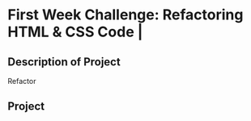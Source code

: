 # First Week Challenge: Refactoring HTML & CSS Code |

## Description of Project
 
 Refactor


## Project